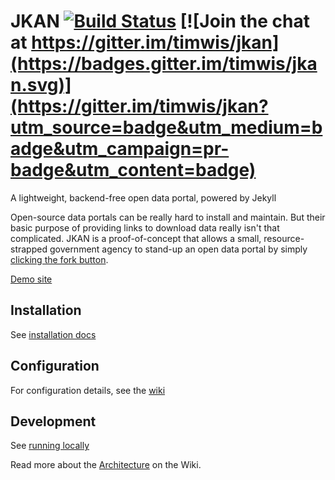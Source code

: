 # JKAN [![Build Status](https://travis-ci.org/timwis/jkan.svg?branch=gh-pages)](https://travis-ci.org/timwis/jkan) [![Join the chat at https://gitter.im/timwis/jkan](https://badges.gitter.im/timwis/jkan.svg)](https://gitter.im/timwis/jkan?utm_source=badge&utm_medium=badge&utm_campaign=pr-badge&utm_content=badge)
A lightweight, backend-free open data portal, powered by Jekyll

Open-source data portals can be really hard to install and maintain. But their
basic purpose of providing links to download data really isn't that complicated. JKAN is a proof-of-concept
that allows a small, resource-strapped government agency to stand-up an open data portal by simply
[clicking the fork button](https://help.github.com/articles/fork-a-repo/).

[Demo site](https://demo.jkan.io)

## Installation
See [installation docs](docs/installation.md)

## Configuration
For configuration details, see the [wiki](https://github.com/timwis/jkan/wiki)

## Development
See [running locally](docs/running-locally.md)

Read more about the [Architecture](https://github.com/timwis/jkan/wiki/Architecture) on the Wiki.
